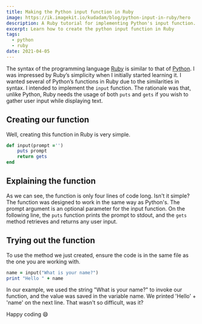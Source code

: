 ```yaml
---
title: Making the Python input function in Ruby
image: https://ik.imagekit.io/kudadam/blog/python-input-in-ruby/hero
description: A Ruby tutorial for implementing Python's input function. The input function collects user input
excerpt: Learn how to create the python input function in Ruby
tags:
  - python
  - ruby
date: 2021-04-05
---
```


The syntax of the programming language [Ruby](https://www.ruby-lang.org/en/) is similar to that of [Python](https://www.python.org/).
I was impressed by Ruby’s simplicity when I initially started learning it.
I wanted several of Python’s functions in Ruby due to the similarities in syntax.
I intended to implement the `input` function.
The rationale was that, unlike Python, Ruby needs the usage of both `puts` and `gets` if you wish to gather user input while displaying text.

## Creating our function

Well, creating this function in Ruby is very simple.

```ruby
def input(prompt ='')
    puts prompt
    return gets
end
```

## Explaining the function

As we can see, the function is only four lines of code long. Isn't it simple?
The function was designed to work in the same way as Python's.
The prompt argument is an optional parameter for the input function. On the following line, the `puts` function prints the prompt to stdout, and the `gets` method retrieves and returns any user input.

## Trying out the function

To use the method we just created, ensure the code is in the same file as the one you are working with.

```ruby
name = input("What is your name?")
print "Hello " + name
```

In our example, we used the string "What is your name?" to invoke our function, and the value was saved in the variable name. We printed 'Hello' + 'name' on the next line.
That wasn't so difficult, was it?

Happy coding :smile:
